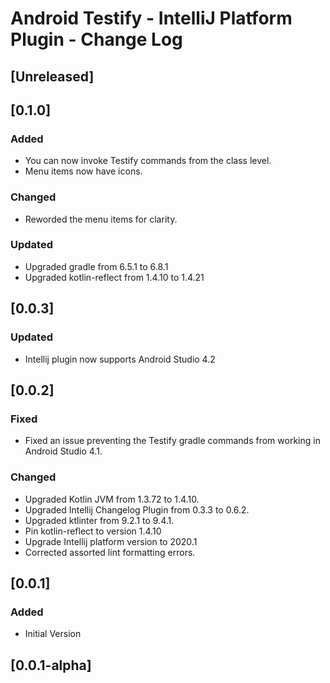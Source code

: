 # Android Testify - IntelliJ Platform Plugin - Change Log

## [Unreleased]

## [0.1.0]

### Added

- You can now invoke Testify commands from the class level.
- Menu items now have icons.

### Changed

- Reworded the menu items for clarity.

### Updated

- Upgraded gradle from 6.5.1 to 6.8.1
- Upgraded kotlin-reflect from 1.4.10 to 1.4.21

## [0.0.3]

### Updated

- Intellij plugin now supports Android Studio 4.2

## [0.0.2]

### Fixed

- Fixed an issue preventing the Testify gradle commands from working in Android Studio 4.1.

### Changed

- Upgraded Kotlin JVM from 1.3.72 to 1.4.10.
- Upgraded Intellij Changelog Plugin from 0.3.3 to 0.6.2.
- Upgraded ktlinter from 9.2.1 to 9.4.1.
- Pin kotlin-reflect to version 1.4.10
- Upgrade Intellij platform version to 2020.1
- Corrected assorted lint formatting errors.

## [0.0.1]

### Added

- Initial Version

## [0.0.1-alpha]
